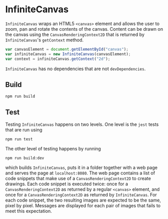 # InfiniteCanvas

`InfiniteCanvas` wraps an HTML5 `<canvas>` element and allows the user to zoom, pan and rotate the contents of the canvas. Content can be drawn on the canvas using the `CanvasRenderingContext2D` that is returned by `InfiniteCanvas`'s `getContext` method.

```js
var canvasElement = document.getElementById("canvas");
var infiniteCanvas = new InfiniteCanvas(canvasElement);
var context = infiniteCanvas.getContext("2d");
```

`InfiniteCanvas` has no dependencies that are not `devDependencies`.

## Build
```
npm run build
```

## Test

Testing `InfiniteCanvas` happens on two levels. One level is the `jest` tests that are run using
```
npm run test
```
The other level of testing happens by running
```
npm run build:dev
```
which builds `InfiniteCanvas`, puts it in a folder together with a web page and serves the page at `localhost:8080`. The web page contains a list of code snippets that make use of a `CanvasRenderingContext2D` to create drawings. Each code snippet is executed twice: once for a `CanvasRenderingContext2D` as returned by a regular `<canvas>` element, and once for a `CanvasRenderingContext2D` as returned by `InfiniteCanvas`. For each code snippet, the two resulting images are expected to be the same, pixel by pixel. Messages are displayed for each pair of images that fails to meet this expectation.
